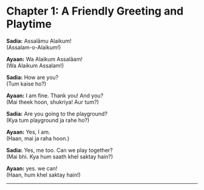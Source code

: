 

# **Chapter 1: A Friendly Greeting and Playtime**  

**Sadia:** Assalāmu Alaikum!  
(Assalam-o-Alaikum!)  

**Ayaan:** Wa Alaikum Assalāam!  
(Wa Alaikum Assalam!)  

**Sadia:** How are you?  
(Tum kaise ho?)  

**Ayaan:** I am fine. Thank you! And you?  
(Mai theek hoon, shukriya! Aur tum?)  

**Sadia:** Are you going to the playground?  
(Kya tum playground ja rahe ho?)  

**Ayaan:** Yes, I am.  
(Haan, mai ja raha hoon.)  

**Sadia:** Yes, me too. Can we play together?  
(Mai bhi. Kya hum saath khel saktay hain?)  

**Ayaan:** yes. we can!  
(Haan, hum khel saktay hain!)  

---

